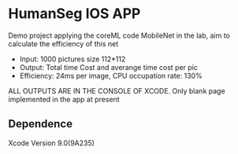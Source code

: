 # HumanSeg IOS APP

Demo project applying the coreML code MobileNet in the lab, aim to calculate the efficiency of this net

- Input: 1000 pictures size 112*112
- Output: Total time Cost and averange time cost per pic
- Efficiency: 24ms per image, CPU occupation rate: 130%

ALL OUTPUTS ARE IN THE CONSOLE OF XCODE. Only blank page implemented in the app at present

## Dependence
Xcode Version 9.0(9A235)
